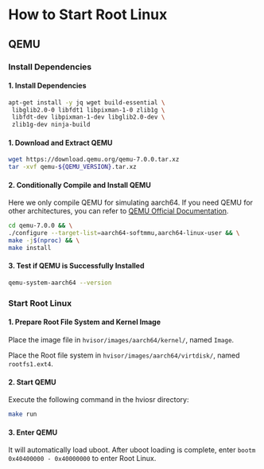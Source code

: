 # How to Start Root Linux

## QEMU

### Install Dependencies

#### 1. Install Dependencies

```bash
apt-get install -y jq wget build-essential \
 libglib2.0-0 libfdt1 libpixman-1-0 zlib1g \
 libfdt-dev libpixman-1-dev libglib2.0-dev \
 zlib1g-dev ninja-build
```

#### 1. Download and Extract QEMU

```bash
wget https://download.qemu.org/qemu-7.0.0.tar.xz
tar -xvf qemu-${QEMU_VERSION}.tar.xz
```

#### 2. Conditionally Compile and Install QEMU

Here we only compile QEMU for simulating aarch64. If you need QEMU for other architectures, you can refer to [QEMU Official Documentation](https://wiki.qemu.org/Hosts/Linux).
```bash
cd qemu-7.0.0 && \
./configure --target-list=aarch64-softmmu,aarch64-linux-user && \
make -j$(nproc) && \
make install
```

#### 3. Test if QEMU is Successfully Installed

```bash
qemu-system-aarch64 --version
```

### Start Root Linux

#### 1. Prepare Root File System and Kernel Image

Place the image file in ```hvisor/images/aarch64/kernel/```, named ```Image```.

Place the Root file system in ```hvisor/images/aarch64/virtdisk/```, named ```rootfs1.ext4```.

#### 2. Start QEMU
Execute the following command in the hviosr directory:
```bash
make run
```

#### 3. Enter QEMU

It will automatically load uboot. After uboot loading is complete, enter ```bootm 0x40400000 - 0x40000000``` to enter Root Linux.